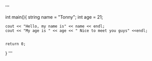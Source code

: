 '''

int main(){
    string name = "Tonny";
    int age = 21;

    cout << "Hello, my name is" << name << endl;
    cout << "My age is " << age << " Nice to meet you guys" <<endl;


    return 0;
}
'''
